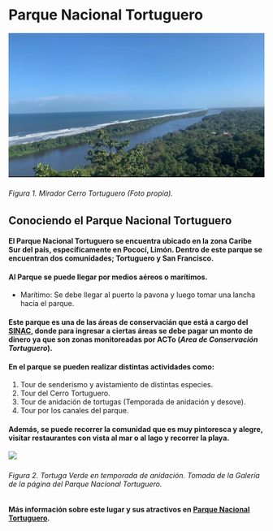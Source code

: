 # **Parque Nacional Tortuguero**

<img src="Cerro.jpg" width="900">   

###### Figura 1. *Mirador Cerro Tortuguero (Foto propia).*   

## **Conociendo el Parque Nacional Tortuguero**

#### El Parque Nacional Tortuguero se encuentra ubicado en la zona Caribe Sur del país, específicamente en Pococí, Limón. Dentro de este parque se encuentran dos comunidades; Tortuguero y San Francisco.

#### Al Parque se puede llegar por medios aéreos o marítimos.   
- Marítimo: Se debe llegar al puerto la pavona  y luego tomar una lancha hacia el parque.   

#### Este parque es una de las áreas de conservacián que está a cargo del [SINAC](https://www.sinac.go.cr/ES/Paginas/default.aspx), donde para ingresar a ciertas áreas se debe pagar un monto de dinero ya que son zonas monitoreadas por ACTo (_Area de Conservación Tortuguero_).   

#### En el parque se pueden realizar distintas actividades como:

1. Tour de senderismo y avistamiento de distintas especies.   
2. Tour del Cerro Tortuguero.   
3. Tour de anidación de tortugas (Temporada de anidación y desove).   
4. Tour por los canales del parque.     

#### Además, se puede recorrer la comunidad que es muy pintoresca y alegre, visitar restaurantes con vista al mar o al lago y recorrer la playa.

![](http://www.sinac.go.cr/ES/ac/acto/pnt/Galeria/_w/Foto%202_jpg.jpg)

###### Figura 2. *Tortuga Verde en temporada de anidación. Tomada de la Galería de la página del Parque Nacional Tortuguero.*

#### Más información sobre este lugar y sus atractivos en [Parque Nacional Tortuguero](https://www.sinac.go.cr/ES/ac/acto/pnt/Paginas/default.aspx). 



